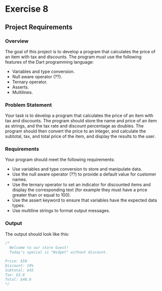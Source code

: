 # Exercise 8

## Project Requirements

### Overview

The goal of this project is to develop a program that calculates the price of an item with tax and discounts. The program must use the following features of the Dart programming language:

- Variables and type conversion.
- Null aware operator (??).
- Ternary operator.
- Asserts.
- Multilines.

### Problem Statement

Your task is to develop a program that calculates the price of an item with tax and discounts. The program should store the name and price of an item as strings, and the tax rate and discount percentage as doubles. The program should then convert the price to an integer, and calculate the subtotal, tax, and total price of the item, and display the results to the user.

### Requirements

Your program should meet the following requirements:

- Use variables and type conversion to store and manipulate data.
- Use the null aware operator (??) to provide a default value for customer names.
- Use the ternary operator to set an indicator for discounted items and display the corresponding text (for example they must have a price greater than or equal to 100).
- Use the assert keyword to ensure that variables have the expected data types.
- Use multiline strings to format output messages.

### Output

The output should look like this:

```dart
/*
  Welcome to our store Guest!
  Today's special is "Widget" without discount.
  
Price: $50
Discount: 10%
Subtotal: $45
Tax: $3.6
Total: $48.6
*/
```
